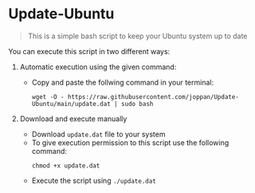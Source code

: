 # Update-Ubuntu

> This is a simple bash script to keep your Ubuntu system up to date

You can execute this script in two different ways:

1. Automatic execution using the given command:

   - Copy and paste the follwing command in your terminal:
     ```
     wget -O - https://raw.githubusercontent.com/joppan/Update-Ubuntu/main/update.dat | sudo bash
     ```
   

2. Download and execute manually

   - Download `update.dat` file to your system
   - To give execution permission to this script use the following command:
     ```
     chmod +x update.dat
     ```
   - Execute the script using `./update.dat`
